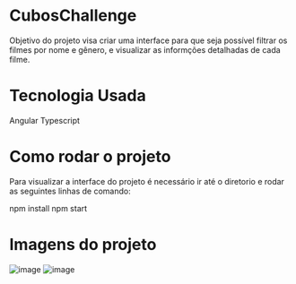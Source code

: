 # CubosChallenge

Objetivo do projeto visa criar uma interface para que seja possível filtrar os filmes por nome e gênero, e visualizar as informções detalhadas de cada filme. 

# Tecnologia Usada

Angular
Typescript

# Como rodar o projeto

Para visualizar a interface do projeto é necessário ir até o diretorio e rodar as seguintes linhas de comando:

npm install
npm start

# Imagens do projeto
![image](https://github.com/flanconi/cubosChallenge/assets/85709697/09d0238a-dc8c-4be2-95e2-1d3f8cfde5d2)
![image](https://github.com/flanconi/cubosChallenge/assets/85709697/4a7e80fc-f0b4-4c46-97c8-72195e8f0b9a)

